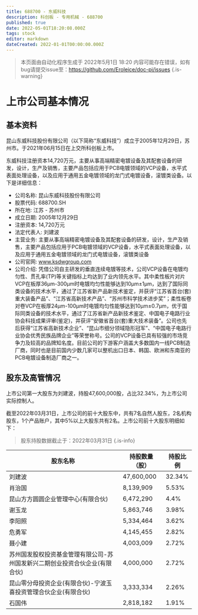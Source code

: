 ```yaml
---
title: 688700 - 东威科技
description: 科创板 - 专用机械 - 688700
published: true
date: 2022-05-01T18:20:08.000Z
tags: stock
editor: markdown
dateCreated: 2022-01-01T00:00:00.000Z
---
```


> 本页面由自动化程序生成于 2022年5月1日 18:20
> 内容可能存在错误，如有bug请提交issue至：https://github.com/Eroleice/doc-pi/issues
{.is-warning}

# 上市公司基本情况

## 基本资料

昆山东威科技股份有限公司（以下简称“东威科技”）成立于2005年12月29日，苏州市。于2021年06月15日在上交所科创板上市。

东威科技注册资本14,720万元，主要从事高端精密电镀设备及其配套设备的研发，设计，生产及销售，主要产品包括应用于PCB电镀领域的VCP设备，水平式表面处理设备，以及应用于通用五金电镀领域的龙门式电镀设备，滚镀类设备。以下是详细信息：

- 公司名称: 昆山东威科技股份有限公司
- 股票代码: 688700.SH
- 所在地: 江苏 - 苏州市
- 成立日期: 2005年12月29日
- 注册资本: 14,720万元
- 法定代表人: 刘建波
- 主营业务: 主要从事高端精密电镀设备及其配套设备的研发，设计，生产及销售，主要产品包括应用于PCB电镀领域的VCP设备，水平式表面处理设备，以及应用于通用五金电镀领域的龙门式电镀设备，滚镀类设备
- 公司官网: www.ksdwgroup.com
- 公司介绍: 凭借公司自主研发的垂直连续电镀等技术，公司VCP设备在电镀均匀性、贯孔率(TP)等关键指标上均达到了业内领先水平。其中柔性板片对片VCP在板厚36μm-300μm时电镀均匀性能够达到10μm±1μm，达到了国际同类设备的技术水平，通过了江苏省新产品新技术鉴定，并获评“江苏省首台(套)重大装备产品”、“江苏省高新技术产品”、“苏州市科学技术进步奖”；柔性板卷对卷VCP在板厚24μm-100μm时电镀均匀性能够达到10μm±0.7μm，优于国际同类设备的技术水平，通过了江苏省新产品新技术鉴定、中国电子电路行业协会科技成果评审(鉴定)，并获评“安徽省首台(套)重大技术装备”。公司也先后获得“江苏省高新技术企业”、“昆山市细分领域隐形冠军”、“中国电子电路行业协会优秀民族品牌企业”等荣誉称号。公司的VCP设备已具有较强的市场竞争力及较高的品牌知名度。目前公司的下游客户涵盖大多数国内一线PCB制造厂商，同时也是目前国内少数几家可以整机出口日本、韩国、欧洲和东南亚的PCB电镀设备制造厂商之一。


## 股东及高管情况

上市公司第一大股东为刘建波，持股47,600,000股，占比32.34%，为上市公司实际控制人。

截至2022年03月31日，上市公司的前十大股东中，共有7名自然人股东，2名机构股东，1个产品账户，其中5%以上大股东共有2名。上市公司前十大股东明细如下：

> 股东持股数据截止于：2022年03月31日
{.is-info}

| 股东名称 | 持股数量（股） | 持股比例 |
| --- | --- | --- |
| 刘建波 | 47,600,000 | 32.34% |
| 肖治国 | 8,139,909 | 5.53% |
| 昆山方方圆圆企业管理中心(有限合伙) | 6,472,290 | 4.4% |
| 谢玉龙 | 5,863,746 | 3.98% |
| 李阳照 | 5,334,464 | 3.62% |
| 危勇军 | 4,145,455 | 2.82% |
| 聂小建 | 4,003,009 | 2.72% |
| 苏州国发股权投资基金管理有限公司-苏州国发新兴二期创业投资合伙企业(有限合伙) | 4,000,000 | 2.72% |
| 昆山零分母投资企业(有限合伙)-宁波玉喜投资管理合伙企业(有限合伙) | 3,333,334 | 2.26% |
| 石国伟 | 2,818,182 | 1.91% |




